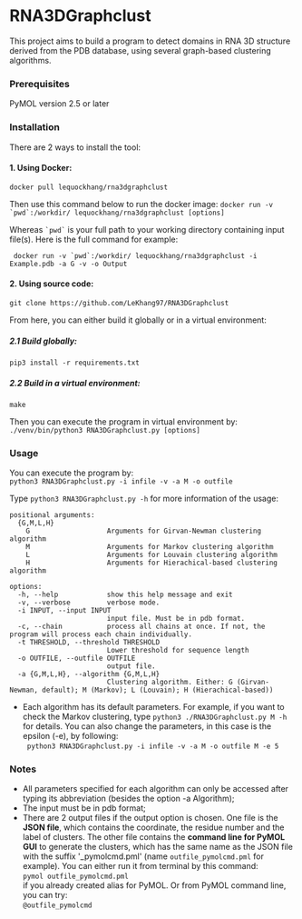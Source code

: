 # RNA3DGraphclust
This project aims to build a program to detect domains in RNA 3D structure derived from the PDB database, using several graph-based clustering algorithms.

### Prerequisites
PyMOL version 2.5 or later

### Installation
There are 2 ways to install the tool:

#### 1.  Using Docker:
```docker pull lequockhang/rna3dgraphclust ```

Then use this command below to run the docker image:
``` docker run -v `pwd`:/workdir/ lequockhang/rna3dgraphclust [options] ```

Whereas `` `pwd` `` is your full path to your working directory containing input file(s). Here is the full command for example:

``` docker run -v `pwd`:/workdir/ lequockhang/rna3dgraphclust -i Example.pdb -a G -v -o Output```

#### 2.  Using source code:
```git clone https://github.com/LeKhang97/RNA3DGraphclust```

From here, you can either build it globally or in a virtual environment:

##### 2.1 Build globally:
```pip3 install -r requirements.txt```

##### 2.2 Build in a virtual environment:
```make```

Then you can execute the program in virtual environment by:
```./venv/bin/python3 RNA3DGraphclust.py [options]```

### Usage
You can execute the program by:<br/>
```python3 RNA3DGraphclust.py -i infile -v -a M -o outfile  ```

Type ```python3 RNA3DGraphclust.py -h``` for more information of the usage:
```
positional arguments:
  {G,M,L,H}
    G                   Arguments for Girvan-Newman clustering algorithm
    M                   Arguments for Markov clustering algorithm
    L                   Arguments for Louvain clustering algorithm
    H                   Arguments for Hierachical-based clustering algorithm

options:
  -h, --help            show this help message and exit
  -v, --verbose         verbose mode.
  -i INPUT, --input INPUT
                        input file. Must be in pdb format.
  -c, --chain           process all chains at once. If not, the program will process each chain individually.
  -t THRESHOLD, --threshold THRESHOLD
                        Lower threshold for sequence length
  -o OUTFILE, --outfile OUTFILE
                        output file.
  -a {G,M,L,H}, --algorithm {G,M,L,H}
                        Clustering algorithm. Either: G (Girvan-Newman, default); M (Markov); L (Louvain); H (Hierachical-based))
```

- Each algorithm has its default parameters. For example, if you want to check the Markov clustering, type ```python3 ./RNA3DGraphclust.py M -h ``` for details. You can also change the parameters, in this case is the epsilon (-e), by following: <br>
``` python3 RNA3DGraphclust.py -i infile -v -a M -o outfile M -e 5```

### Notes
- All parameters specified for each algorithm can only be accessed after typing its abbreviation (besides the option -a Algorithm);
- The input must be in pdb format;
- There are 2 output files if the output option is chosen. One file is the **JSON file**, which contains the coordinate, the residue number and the label of clusters. The other file contains the **command line for PyMOL GUI** to generate the clusters, which has the same name as the JSON file with the suffix '_pymolcmd.pml' (name ```outfile_pymolcmd.pml``` for example). You can either run it from terminal by this command:<br>
`pymol outfile_pymolcmd.pml`
<br/> if you already created alias for PyMOL. Or from PyMOL command line, you can try: <br/>
```@outfile_pymolcmd ```
